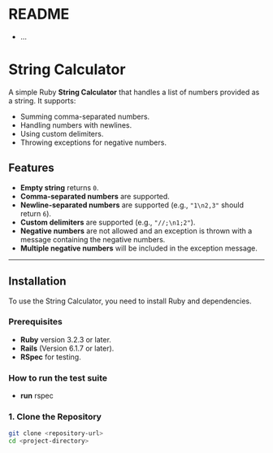 # README
* ...
# String Calculator

A simple Ruby **String Calculator** that handles a list of numbers provided as a string. It supports:
- Summing comma-separated numbers.
- Handling numbers with newlines.
- Using custom delimiters.
- Throwing exceptions for negative numbers.

## Features

- **Empty string** returns `0`.
- **Comma-separated numbers** are supported.
- **Newline-separated numbers** are supported (e.g., `"1\n2,3"` should return `6`).
- **Custom delimiters** are supported (e.g., `"//;\n1;2"`).
- **Negative numbers** are not allowed and an exception is thrown with a message containing the negative numbers.
- **Multiple negative numbers** will be included in the exception message.
---

## Installation

To use the String Calculator, you need to install Ruby and dependencies.

### Prerequisites

- **Ruby** version 3.2.3 or later.
- **Rails** (Version 6.1.7 or later).
- **RSpec** for testing.

### How to run the test suite
- **run** rspec

### 1. Clone the Repository

```bash
git clone <repository-url>
cd <project-directory>

